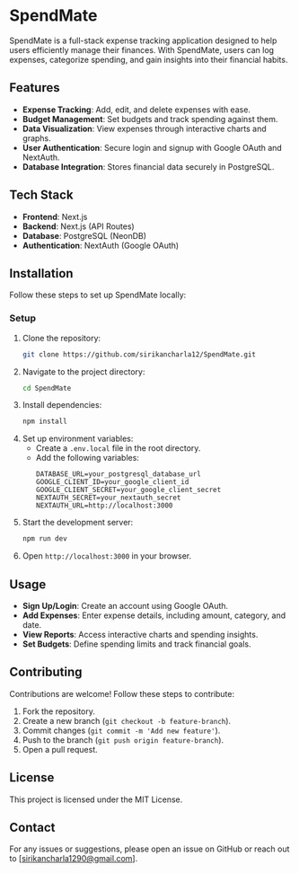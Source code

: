 # SpendMate

SpendMate is a full-stack expense tracking application designed to help users efficiently manage their finances. With SpendMate, users can log expenses, categorize spending, and gain insights into their financial habits.

## Features
- **Expense Tracking**: Add, edit, and delete expenses with ease.
- **Budget Management**: Set budgets and track spending against them.
- **Data Visualization**: View expenses through interactive charts and graphs.
- **User Authentication**: Secure login and signup with Google OAuth and NextAuth.
- **Database Integration**: Stores financial data securely in PostgreSQL.

## Tech Stack
- **Frontend**: Next.js
- **Backend**: Next.js (API Routes)
- **Database**: PostgreSQL (NeonDB)
- **Authentication**: NextAuth (Google OAuth)

## Installation
Follow these steps to set up SpendMate locally:

### Setup
1. Clone the repository:
   ```sh
   git clone https://github.com/sirikancharla12/SpendMate.git
   ```
2. Navigate to the project directory:
   ```sh
   cd SpendMate
   ```
3. Install dependencies:
   ```sh
   npm install
   ```
4. Set up environment variables:
   - Create a `.env.local` file in the root directory.
   - Add the following variables:
     ```env
     DATABASE_URL=your_postgresql_database_url
     GOOGLE_CLIENT_ID=your_google_client_id
     GOOGLE_CLIENT_SECRET=your_google_client_secret
     NEXTAUTH_SECRET=your_nextauth_secret
     NEXTAUTH_URL=http://localhost:3000
     ```
5. Start the development server:
   ```sh
   npm run dev
   ```
6. Open `http://localhost:3000` in your browser.

## Usage
- **Sign Up/Login**: Create an account using Google OAuth.
- **Add Expenses**: Enter expense details, including amount, category, and date.
- **View Reports**: Access interactive charts and spending insights.
- **Set Budgets**: Define spending limits and track financial goals.

## Contributing
Contributions are welcome! Follow these steps to contribute:
1. Fork the repository.
2. Create a new branch (`git checkout -b feature-branch`).
3. Commit changes (`git commit -m 'Add new feature'`).
4. Push to the branch (`git push origin feature-branch`).
5. Open a pull request.

## License
This project is licensed under the MIT License.

## Contact
For any issues or suggestions, please open an issue on GitHub or reach out to [sirikancharla1290@gmail.com].
